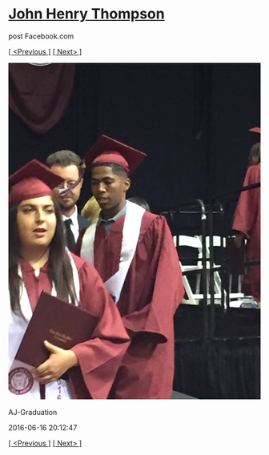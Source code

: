 # [John Henry Thompson](../README.md)
post Facebook.com

[[ <Previous ]](2016-06-16-8.md) [[ Next> ]](2016-06-16-10.md)

[![](../media/2016-06-16/AJ-Graduation-3.jpg)](../README.md)

AJ-Graduation

2016-06-16 20:12:47

[[ <Previous ]](2016-06-16-8.md) [[ Next> ]](2016-06-16-10.md)